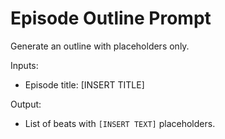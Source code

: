 # Episode Outline Prompt

Generate an outline with placeholders only.

Inputs:
- Episode title: [INSERT TITLE]

Output:
- List of beats with `[INSERT TEXT]` placeholders.
